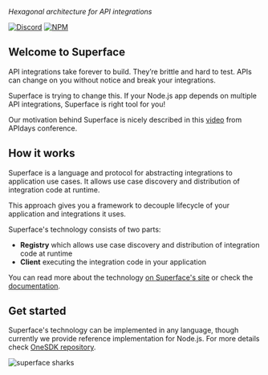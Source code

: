 _Hexagonal architecture for API integrations_

[![Discord](https://img.shields.io/discord/819563244418105354?logo=discord&logoColor=fff)](https://sfc.is/discord)
[![NPM](https://img.shields.io/twitter/url?style=social&url=https%3A%2F%2Ftwitter.com%2Fsuperfaceai)](https://twitter.com/superfaceai)

## Welcome to Superface

API integrations take forever to build. They’re brittle and hard to test. APIs can change on you without notice and break your integrations.

Superface is trying to change this. If your Node.js app depends on multiple API integrations, Superface is right tool for you!

Our motivation behind Superface is nicely described in this [video](https://www.youtube.com/watch?v=BCvq3NXFb94) from APIdays conference.

## How it works

Superface is a language and protocol for abstracting integrations to application use cases. It allows use case discovery and distribution of integration code at runtime.

This approach gives you a framework to decouple lifecycle of your application and integrations it uses.

Superface's technology consists of two parts:

- **Registry** which allows use case discovery and distribution of integration code at runtime
- **Client** executing the integration code in your application

You can read more about the technology [on Superface's site](https://superface.ai) or check the [documentation](https://superface.ai/docs).

## Get started

Superface's technology can be implemented in any language, though currently we provide reference implementation for Node.js. For more details check [OneSDK repository](https://github.com/superfaceai/one-sdk-js).

<!-- TODO: url to main -->
<img src="https://github.com/superfaceai/.github/raw/feat/navigation-page/images/sharks.png" alt="superface sharks">
